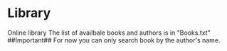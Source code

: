 # Library
Online library
The list of availbale books and authors is in "Books.txt"
##Important##
For now you can only search book by the author's name.


